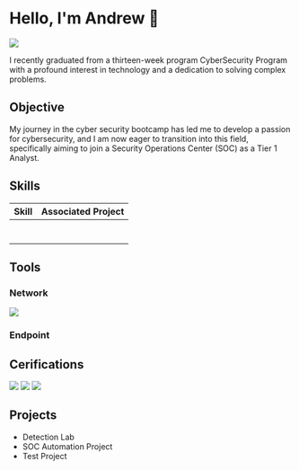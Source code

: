 # Hello, I'm Andrew 👋
 
  <a href="https://linkedin.com/in/andrewlukeman"><img src="https://img.shields.io/badge/-LinkedIn-0072b1?&style=for-the-badge&logo=linkedin&logoColor=white" /></a>

<!-- [Brief Introduction] -->

I recently graduated from a thirteen-week program CyberSecurity Program with a profound interest in technology and a dedication to solving complex problems.

## Objective
<!-- [Provide Objective] -->

My journey in the cyber security bootcamp has led me to develop a passion for cybersecurity, and I am now eager to transition into this field, specifically aiming to join a Security Operations Center (SOC) as a Tier 1 Analyst.

## Skills
<!-- [Provide skills and associated project. Make sure to hyperlink the project] -->

| Skill                                        | Associated Project          |
|----------------------------------------------|-----------------------------|
|                                              |                             
|                                              |
|                                              |
|                                              |
|                                              |
|                                              |
|                                              |

## Tools
<!-- [Provide tools and brek them down into categories. Use ChatGPT to help create the link] -->

### Network
<div>
 <img src="https://img.shields.io/badge/-Wireshark-1679A7?&style=for-the-badge&logo=Wireshark&logoColor=white" />
 
</div>

### Endpoint
<div></div>

## Cerifications
<!-- [Provide certifications that you have obtained. Use ChatGPT to help create the link] -->
<div>
 <img src="https://img.shields.io/badge/-CySA%2B-8C4E3C?&style=for-the-badge&logo=CompTIA&logoColor=white" />
 <img src="https://img.shields.io/badge/-Cybersecurity%20Essentials-003B5C?&style=for-the-badge&logo=CompTIA&logoColor=white" />
 <img src="https://img.shields.io/badge/-Network%20Essentials-003B5C?&style=for-the-badge&logo=CompTIA&logoColor=white" />

 </div>

## Projects
- Detection Lab
- SOC Automation Project
- Test Project
 
<!--
**AndrewDefends/AndrewDefends** is a ✨ _special_ ✨ repository because its `README.md` (this file) appears on your GitHub profile.

Here are some ideas to get you started:

- 🔭 I’m currently working on ...
- 🌱 I’m currently learning ...
- 👯 I’m looking to collaborate on ...
- 🤔 I’m looking for help with ...
- 💬 Ask me about ...
- 📫 How to reach me: ...
- 😄 Pronouns: ...
- ⚡ Fun fact: ...
-->
